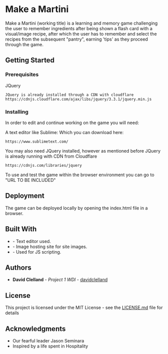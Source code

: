 # Make a Martini

Make a Martini (working title) is a learning and memory game challenging the user to remember ingredients after being shown a flash card with a visual/image recipe, after which the user has to remember and select the recipes from the subsequent "pantry", earning 'tips' as they proceed through the game.

## Getting Started



### Prerequisites

JQuery

```
JQuery is already installed through a CDN with cloudflare https://cdnjs.cloudflare.com/ajax/libs/jquery/3.3.1/jquery.min.js
```

### Installing

In order to edit and continue working on the game you will need:

A text editor like Sublime: Which you can download here:

```
https://www.sublimetext.com/
```

You may also need JQuery installed, however as mentioned before JQuery is already running with CDN from Cloudflare

```
https://cdnjs.com/libraries/jquery
```

To use and test the game within the browser environment you can go to "URL TO BE INCLUDED"


## Deployment

The game can be deployed locally by opening the index.html file in a browser.

## Built With

* [](https://www.sublimetext.com/) - Text editor used.
* [](https://cloudinary.com/) - Image hosting site for site images.
* [](https://jquery.com/) - Used for JS scripting.

## Authors

* **David Clelland** - *Project 1 WDI* - [davidclelland](https://git.generalassemb.ly/davidclelland)

## License

This project is licensed under the MIT License - see the [LICENSE.md](LICENSE.md) file for details

## Acknowledgments

* Our fearful leader Jason Seminara
* Inspired by a life spent in Hospitality

